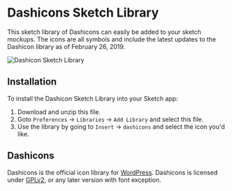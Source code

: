 # Dashicons Sketch Library

This sketch library of Dashicons can easily be added to your sketch mockups. The icons are all symbols and include the latest updates to the Dashicon library as of February 26, 2019.

![Dashicon Sketch Library](https://cldup.com/5HCCPAuGwE.png)

## Installation
To install the Dashicon Sketch Library into your Sketch app:
1. Download and unzip this file.
2. Goto `Preferences` -> `Libraries` -> `Add Library` and select this file.
3. Use the library by going to `Insert` -> `dashicons` and select the icon you'd like.

## Dashicons
Dashicons is the official icon library for [WordPress](https://developer.wordpress.org/resource/dashicons/).
Dashicons is licensed under [GPLv2](http://www.gnu.org/licenses/gpl-2.0.html), or any later version with font exception.



